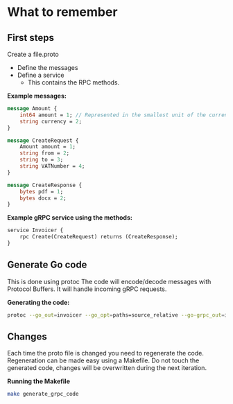 # What to remember

## First steps
Create a file.proto
  - Define the messages
  - Define a service
    - This contains the RPC methods.

**Example messages:**
```proto
message Amount {
    int64 amount = 1; // Represented in the smallest unit of the currency
    string currency = 2;
}

message CreateRequest {
    Amount amount = 1;
    string from = 2;
    string to = 3;
    string VATNumber = 4;
}

message CreateResponse {
    bytes pdf = 1;
    bytes docx = 2;
}
```

**Example gRPC service using the methods:**
```proto
service Invoicer {
    rpc Create(CreateRequest) returns (CreateResponse);
}
```

## Generate Go code
This is done using protoc
The code will encode/decode messages with Protocol Buffers.
It will handle incoming gRPC requests.

**Generating the code:**
```bash
protoc --go_out=invoicer --go_opt=paths=source_relative --go-grpc_out=invoicer --go-grpc_opt=paths=source_relative invoicer.proto
```

## Changes
Each time the proto file is changed you need to regenerate the code.
Regeneration can be made easy using a Makefile.
Do not touch the generated code, changes will be overwritten during the next iteration.

**Running the Makefile**
```bash
make generate_grpc_code
```
